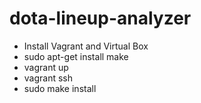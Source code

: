 dota-lineup-analyzer
====================

* Install Vagrant and Virtual Box
* sudo apt-get install make
* vagrant up
* vagrant ssh
* sudo make install
